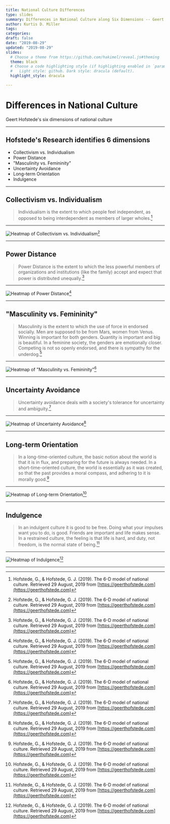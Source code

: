 ```yaml
---
title: National Culture Differences
type: slides
summary: Differences in National Culture along Six Dimensions -- Geert Hofstede
author: Kurtis D. Miller
tags:
categories: 
draft: false
date: "2019-08-29"
updated: "2019-08-29"
slides:
  # Choose a theme from https://github.com/hakimel/reveal.js#theming
  theme: black
  # Choose a code highlighting style (if highlighting enabled in `params.toml`)
  #   Light style: github. Dark style: dracula (default).
  highlight_style: dracula

---
```


Differences in National Culture
===============================

Geert Hofstede's six dimensions of national culture

---

Hofstede's Research identifies 6 dimensions
-------------------------------------------

* Collectivism vs. Individualism
* Power Distance
* "Masculinity vs. Femininity"
* Uncertainty Avoidance
* Long-term Orientation
* Indulgence

---

Collectivism vs. Individualism
------------------------------

> Individualism is the extent to which people feel independent, as opposed
> to being interdependent as members of larger
> wholes.[^hofstede-2019-online]

---

![Heatmap of Collectivism vs. Individualism](../img/IDV-world-map.png)[^hofstede-2019-online]

---

Power Distance
-------------

> Power Distance is the extent to which the less powerful members of
> organizations and institutions (like the family) accept and expect that
> power is distributed unequally.[^hofstede-2019-online]

---

![Heatmap of Power Distance](../img/PDI-world-map.png)[^hofstede-2019-online]

---

"Masculinity vs. Femininity"
----------------------------

> Masculinity is the extent to which the use of force in endorsed
> socially.
> Men are supposed to be from Mars, women from Venus. Winning is important
> for both genders. Quantity is important and big is beautiful. In
> a feminine society, the genders are emotionally closer. Competing is not
> so openly endorsed, and there is sympathy for the
> underdog.[^hofstede-2019-online]

---

![Heatmap of "Masculinity vs. Femininity"](../img/MAS-world-map.png)[^hofstede-2019-online]

---

Uncertainty Avoidance
---------------------

> Uncertainty avoidance deals with a society's tolerance for uncertainty
> and ambiguity.[^hofstede-2019-online]

---

![Heatmap of Uncertainty Avoidance](../img/UAI-world-map.png)[^hofstede-2019-online]

---

Long-term Orientation
---------------------

> In a long-time-oriented culture, the basic notion about the world is
> that it is in flux, and preparing for the future is always needed. In
> a short-time-oriented culture, the world is essentially as it was
> created, so that the past provides a moral compass, and adhering to it
> is morally good.[^hofstede-2019-online]

---

![Heatmap of Long-term Orientation](../img/MON-world-map.png)[^hofstede-2019-online]

---

Indulgence
----------

> In an indulgent culture it is good to be free. Doing what your impulses
> want you to do, is good. Friends are important and life makes sense. In
> a restrained culture, the feeling is that life is hard, and duty, not
> freedom, is the normal state of being.[^hofstede-2019-online]

---

![Heatmap of Indulgence](../img/IvR-world-map.png)[^hofstede-2019-online]

---

[^hofstede-2019-online]: Hofstede, G., & Hofstede, G. J. (2019). The 6-D model of national culture. Retrieved 29 August, 2019 from [https://geerthofstede.com](https://geerthofstede.com)
